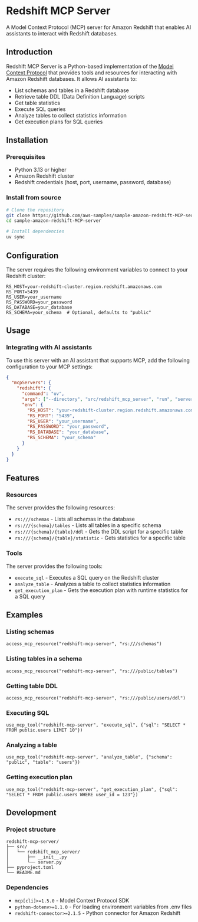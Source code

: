 # Redshift MCP Server

A Model Context Protocol (MCP) server for Amazon Redshift that enables AI assistants to interact with Redshift databases.

## Introduction

Redshift MCP Server is a Python-based implementation of the [Model Context Protocol](https://github.com/modelcontextprotocol/mcp) that provides tools and resources for interacting with Amazon Redshift databases. It allows AI assistants to:

- List schemas and tables in a Redshift database
- Retrieve table DDL (Data Definition Language) scripts
- Get table statistics
- Execute SQL queries
- Analyze tables to collect statistics information
- Get execution plans for SQL queries

## Installation

### Prerequisites

- Python 3.13 or higher
- Amazon Redshift cluster
- Redshift credentials (host, port, username, password, database)

### Install from source

```bash
# Clone the repository
git clone https://github.com/aws-samples/sample-amazon-redshift-MCP-server.git
cd sample-amazon-redshift-MCP-server

# Install dependencies
uv sync
```

## Configuration

The server requires the following environment variables to connect to your Redshift cluster:

```
RS_HOST=your-redshift-cluster.region.redshift.amazonaws.com
RS_PORT=5439
RS_USER=your_username
RS_PASSWORD=your_password
RS_DATABASE=your_database
RS_SCHEMA=your_schema  # Optional, defaults to "public"
```

## Usage

### Integrating with AI assistants

To use this server with an AI assistant that supports MCP, add the following configuration to your MCP settings:

```json
{
  "mcpServers": {
    "redshift": {
      "command": "uv",
      "args": ["--directory", "src/redshift_mcp_server", "run", "server.py"],
      "env": {
        "RS_HOST": "your-redshift-cluster.region.redshift.amazonaws.com",
        "RS_PORT": "5439",
        "RS_USER": "your_username",
        "RS_PASSWORD": "your_password",
        "RS_DATABASE": "your_database",
        "RS_SCHEMA": "your_schema"
      }
    }
  }
}
```

## Features

### Resources

The server provides the following resources:

- `rs:///schemas` - Lists all schemas in the database
- `rs:///{schema}/tables` - Lists all tables in a specific schema
- `rs:///{schema}/{table}/ddl` - Gets the DDL script for a specific table
- `rs:///{schema}/{table}/statistic` - Gets statistics for a specific table

### Tools

The server provides the following tools:

- `execute_sql` - Executes a SQL query on the Redshift cluster
- `analyze_table` - Analyzes a table to collect statistics information
- `get_execution_plan` - Gets the execution plan with runtime statistics for a SQL query

## Examples

### Listing schemas

```
access_mcp_resource("redshift-mcp-server", "rs:///schemas")
```

### Listing tables in a schema

```
access_mcp_resource("redshift-mcp-server", "rs:///public/tables")
```

### Getting table DDL

```
access_mcp_resource("redshift-mcp-server", "rs:///public/users/ddl")
```

### Executing SQL

```
use_mcp_tool("redshift-mcp-server", "execute_sql", {"sql": "SELECT * FROM public.users LIMIT 10"})
```

### Analyzing a table

```
use_mcp_tool("redshift-mcp-server", "analyze_table", {"schema": "public", "table": "users"})
```

### Getting execution plan

```
use_mcp_tool("redshift-mcp-server", "get_execution_plan", {"sql": "SELECT * FROM public.users WHERE user_id = 123"})
```

## Development

### Project structure

```
redshift-mcp-server/
├── src/
│   └── redshift_mcp_server/
│       ├── __init__.py
│       └── server.py
├── pyproject.toml
└── README.md
```

### Dependencies

- `mcp[cli]>=1.5.0` - Model Context Protocol SDK
- `python-dotenv>=1.1.0` - For loading environment variables from .env files
- `redshift-connector>=2.1.5` - Python connector for Amazon Redshift
